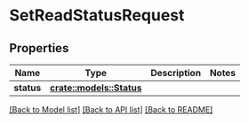 # SetReadStatusRequest

## Properties

Name | Type | Description | Notes
------------ | ------------- | ------------- | -------------
**status** | [**crate::models::Status**](Status.md) |  | 

[[Back to Model list]](../README.md#documentation-for-models) [[Back to API list]](../README.md#documentation-for-api-endpoints) [[Back to README]](../README.md)


